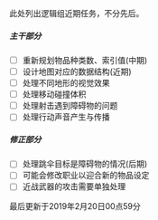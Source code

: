 此处列出逻辑组近期任务，不分先后。

##### 主干部分

- [ ] 重新规划物品种类数、索引值(中期)
- [ ] 设计地图对应的数据结构(近期)
- [ ] 处理不同地形的视觉效果
- [ ] 处理移动碰撞体积
- [ ] 处理射击遇到障碍物的问题
- [ ] 处理行动声音产生与传播

##### 修正部分

- [ ] 处理跳伞目标是障碍物的情况(后期)
- [ ] 可能会修改职业以迎合新的物品设定
- [ ] 近战武器的攻击需要单独处理

最后更新于2019年2月20日00点59分